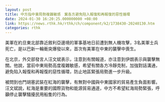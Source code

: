 ```yaml
---
layout: post
title: 中方指中東局勢複雜敏感　冀各方避免陷入報復和再報復的惡性循環
date: 2024-01-30 16:20:25.000000000 +08:00
link: https://news.rthk.hk/rthk/ch/component/k2/1738430-20240130.htm
categories: rthk
---
```


美軍在約旦東北部靠近敘利亞邊境的軍事基地日前遭到無人機攻擊，3名美軍士兵死亡，是以巴新一輪衝突爆發以來，首次有美軍在中東的襲擊中喪生。

在北京，外交部發言人汪文斌表示，注意到有關報道，亦注意到伊朗表示與襲擊無關。他說，當前中東局勢高度複雜敏感，希望有關各方冷靜克制，加強對話溝通，避免陷入報復和再報復的惡性循環，防止地區緊張局勢進一步升級。

被問到也門胡塞武裝在紅海的襲擊，有無對中國與中東國家的貿易產生負面影響。汪文斌說，紅海是重要的國際貨物和能源貿易通道，中方不希望紅海局勢緊張，呼籲停止襲擊騷擾民用船隻的行為。
